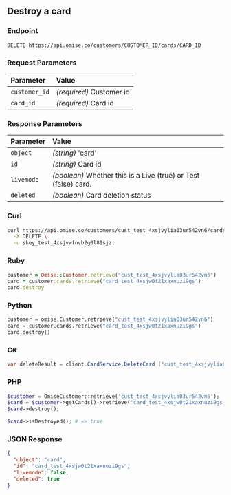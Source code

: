 ## Destroy a card

### Endpoint

```
DELETE https://api.omise.co/customers/CUSTOMER_ID/cards/CARD_ID
```

### Request Parameters

| Parameter                | Value                                             |
|:-------------------------|:--------------------------------------------------|
| `customer_id`            | *(required)* Customer id |
| `card_id`                | *(required)* Card id |


### Response Parameters

| Parameter                | Value                                             |
|:-------------------------|:--------------------------------------------------|
| `object`            | *(string)* 'card' |
| `id`                | *(string)* Card id |
| `livemode`          | *(boolean)* Whether this is a Live (true) or Test (false) card. |
| `deleted`           | *(boolean)* Card deletion status
### Curl

```sh
curl https://api.omise.co/customers/cust_test_4xsjvylia03ur542vn6/cards/card_test_4xsjw0t21xaxnuzi9gs \
  -X DELETE \
  -u skey_test_4xsjvwfnvb2g0l81sjz:
```

### Ruby

```ruby
customer = Omise::Customer.retrieve("cust_test_4xsjvylia03ur542vn6")
card = customer.cards.retrieve("card_test_4xsjw0t21xaxnuzi9gs")
card.destroy
```

### Python

```python
customer = omise.Customer.retrieve("cust_test_4xsjvylia03ur542vn6")
card = customer.cards.retrieve("card_test_4xsjw0t21xaxnuzi9gs")
card.destroy()
```

### C&#35;

```c#
var deleteResult = client.CardService.DeleteCard ("cust_test_4xsjvylia03ur542vn6", "card_test_4xsjw0t21xaxnuzi9gs");
```

### PHP

```php
$customer = OmiseCustomer::retrieve('cust_test_4xsjvylia03ur542vn6');
$card = $customer->getCards()->retrieve('card_test_4xsjw0t21xaxnuzi9gs');
$card->destroy();

$card->isDestroyed(); # => true
```

### JSON Response

```json
{
  "object": "card",
  "id": "card_test_4xsjw0t21xaxnuzi9gs",
  "livemode": false,
  "deleted": true
}
```
